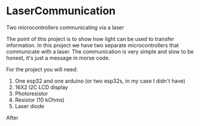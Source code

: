 # LaserCommunication
Two microcontrollers communicating via a laser

The point of this project is to show how light can be used to transfer information. In this project we have two separate microcontrollers that communicate with a laser. The communication is very simple and slow to be honest, it's just a message in morse code.

For the project you will need:
1. One esp32 and one arduino (or two esp32s, in my case I didn't have)
2. 16X2 I2C LCD display
3. Photoresistor
4. Resistor (10 kOhms)
5. Laser diode

After 

	
